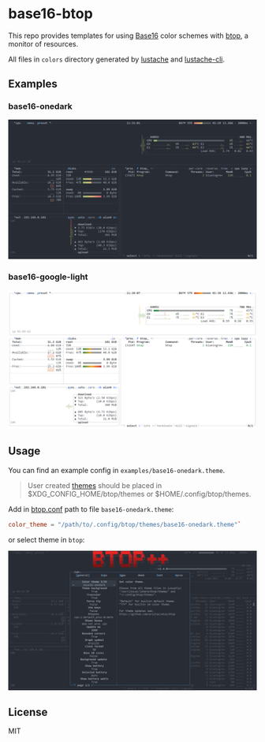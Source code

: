 # base16-btop

<!-- markdownlint-disable MD013 -->

This repo provides templates for using [Base16](https://github.com/tinted-theming/home) color schemes with [btop](https://github.com/aristocratos/btop), a monitor of resources.

All files in `colors` directory generated by [lustache](https://luarocks.org/modules/olivine-labs/lustache) and [lustache-cli](https://github.com/djmattyg007/lustache-cli).

## Examples

### base16-onedark

![Example nwg-dock with base16-onedark colorscheme](./examples/img/onedark.png)

### base16-google-light

![Example nwg-dock with base16-google-light colorscheme](./examples/img/google-light.png)

## Usage

You can find an example config in `examples/base16-onedark.theme`.

> User created [themes](https://github.com/aristocratos/btop?tab=readme-ov-file#themes) should be placed in $XDG_CONFIG_HOME/btop/themes or $HOME/.config/btop/themes.

Add in [btop.conf](https://github.com/aristocratos/btop?tab=readme-ov-file#configurability) path to file `base16-onedark.theme`:

```conf
color_theme = "/path/to/.config/btop/themes/base16-onedark.theme"`
```

or select theme in `btop`:

![Change theme in btop](./examples/img/select-theme-in-btop.png)

## License

MIT
